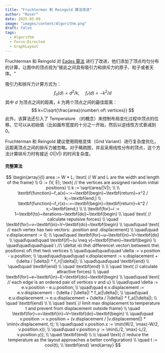 ```yaml
---
title: "Fruchterman 和 Reingold 算法改进"
author: "Roser"
date: 2025-05-09
image: "images/content/Algorithm.png"
draft: false
tags:
  - Algorithm
  - Force-Directed
  - GraphLayout
---
```

Fruchterman 和 Reingold 对 [Eades 算法](../Eades-算法) 进行了改进，他们添加了顶点均匀分布的计算，让图中的顶点视为“彼此之间具有吸引力和排斥力的原子、粒子或者天体。“

吸引力和排斥力计算方式为：
$$
f_a(d)=d^2/k,\ \ \ \ \ f_r(d)=-k^2/d
$$
其中 $d$ 为顶点之间的距离，$k$ 为两个顶点之间的最佳距离：
$$
k=C\sqrt{\frac{area}{number\ of\ vertices}}
$$
此外，该算法还引入了 Temperature （的概念）来控制布局变化过程中顶点的位移。它可以从初始值（比如画布宽度的十分之一开始，然后以逆线性方式衰减到 0。

Fruchterman 和 Reingold 建议使用网格变体（Grid Variant）进行复杂度优化，远距离顶点之间的排斥力被忽略。对于稀疏图，并且采用线性分布的顶点，这个方法计算排斥力时有接近 $O(|V|)$ 的时间复杂度。

#### 完整算法
$$
\begin{array}{l}
area := W * L; \text{ // W and L are the width and length of the frame} \\
G := (V, E); \text{ // the vertices are assigned random initial positions} \\
k := \sqrt{area/|V|}; \\
\\
\textbf{function}~f_a(x)~:=~\textbf{begin}~\textbf{return}~x^2 / k;~\textbf{end;} \\
\textbf{function}~f_r(x)~:=~\textbf{begin}~\textbf{return}~k^2 / x;~\textbf{end;} \\
\\
\textbf{for}~i := 1~\textbf{to}~iterations~\textbf{do}~\textbf{begin} \\
\quad \text{ // calculate repulsive forces} \\
\quad \textbf{for}~v~\textbf{in}~V~\textbf{do}~\textbf{begin} \\
\quad\quad \text{ // each vertex has two vectors: .position and .displacement} \\
\quad\quad v.displacement := 0; \\
\quad\quad \textbf{for}~u~\textbf{in}~V~\textbf{do} \\
\quad\quad\quad \textbf{if}~(u \neq v)~\textbf{then}~\textbf{begin} \\
\quad\quad\quad\quad \ //\ \delta\ is\ the\ difference\ vector\ between\ the\ positions\ of\ the\ two\ vertices \\
\quad\quad\quad\quad \delta := v.position - u.position; \\
\quad\quad\quad\quad v.displacement := v.displacement + (\delta / |\delta|) * f_r(|\delta|); \\
\quad\quad\quad \textbf{end} \\
\quad\quad \textbf{end} \\
\quad \textbf{end} \\
\\
\quad \text{ // calculate attractive forces} \\
\quad \textbf{for}~e~\textbf{in}~E~\textbf{do}~\textbf{begin} \\
\quad\quad \text{ // each edge is an ordered pair of vertices v and u} \\
\quad\quad \delta := e.v.position - e.u.position; \\
\quad\quad e.v.displacement := e.v.displacement - (\delta / |\delta|) * f_a(|\delta|); \\
\quad\quad e.u.displacement := e.u.displacement + (\delta / |\delta|) * f_a(|\delta|); \\
\quad \textbf{end} \\
\\
\quad \text{ // limit max displacement to temperature t and prevent from displacement outside frame} \\
\quad \textbf{for}~v~\textbf{in}~V~\textbf{do}~\textbf{begin} \\
\quad\quad v.position := v.position + (v.displacement / |v.displacement|) * \min(v.displacement, t); \\
\quad\quad v.position.x := \min(W/2, \max(-W/2, v.position.x)); \\
\quad\quad v.position.y := \min(L/2, \max(-L/2, v.position.y)); \\
\quad \textbf{end} \\
\\
\quad \text{ // reduce the temperature as the layout approaches a better configuration} \\
\quad t := cool(t); \\
\textbf{end}
\end{array}
$$

